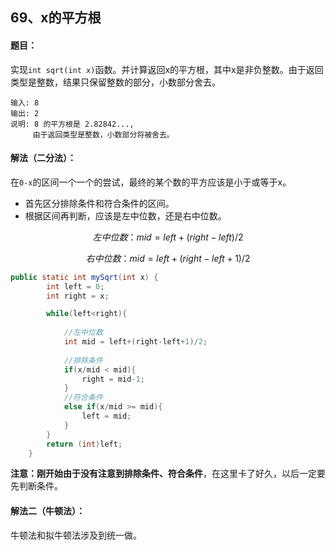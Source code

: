 ## 69、x的平方根

#### 题目：

实现`int sqrt(int x)`函数。并计算返回x的平方根，其中x是非负整数。由于返回类型是整数，结果只保留整数的部分，小数部分舍去。

```
输入: 8
输出: 2
说明: 8 的平方根是 2.82842..., 
     由于返回类型是整数，小数部分将被舍去。
```

#### 解法（二分法）：

在`0-x`的区间一个一个的尝试，最终的某个数的平方应该是小于或等于x。

- 首先区分排除条件和符合条件的区间。
- 根据区间再判断，应该是左中位数，还是右中位数。



$$左中位数 ： mid = left + (right - left)/2$$

$$右中位数 ： mid = left + (right - left + 1)/2$$

````java
public static int mySqrt(int x) {
        int left = 0;
        int right = x;

        while(left<right){
            
            //左中位数
            int mid = left+(right-left+1)/2;
            
            //排除条件
            if(x/mid < mid){
                right = mid-1;
            }
            //符合条件
            else if(x/mid >= mid){
                left = mid;
            }
        }
        return (int)left;
    }
````



**注意：**刚开始由于没有注意到**排除条件、符合条件**，在这里卡了好久，以后一定要先判断条件。



#### 解法二（牛顿法）：

牛顿法和拟牛顿法涉及到统一做。

